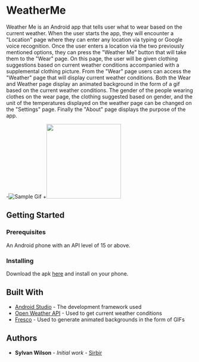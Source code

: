 # WeatherMe
Weather Me is an Android app that tells user what to wear based on the current weather.  When the user starts the app, they will
encounter a "Location" page where they can enter any location via typing or Google voice recognition.  Once the user enters a location via the two previously mentioned options, they can press the "Weather Me" button that will take them to the "Wear" page.  On this page, the user will be given clothing suggestions based on current weather conditions accompanied with a supplemental clothing picture.  From the "Wear" page users can access the "Weather" page that will display current weather conditions.  Both the Wear and Weather page display an animated background in the form of a gif based on the current weather conditions. The gender of the people wearing clothes on the wear page, the clothing suggested based on gender, and the unit of the temperatures displayed on the weather page can be changed on the "Settings" page.  Finally the "About" page displays the purpose of the app. 

-![Sample Gif](http://i.imgur.com/AXvw7Ll.gif)
 +<img src="/art/sample.gif?raw=true" width="200px">

## Getting Started 

### Prerequisites
An Android phone with an API level of 15 or above.  

### Installing 
Download the apk [here](https://github.com/Sirbir/WeatherMe/blob/master/app-debug.apk) and install on your phone.

## Built With
* [Android Studio](https://developer.android.com/develop/index.html) - The development framework used
* [Open Weather API](https://openweathermap.org/current) - Used to get current weather conditions 
* [Fresco](https://http://frescolib.org/docs/) - Used to generate animated backgrounds in the form of GIFs

## Authors

* **Sylvan Wilson** - *Initial work* - [Sirbir](https://github.com/Sirbir)

























